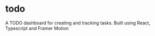 # todo
A TODO dashboard for creating and tracking tasks. Built using React, Typescript and Framer Motion
